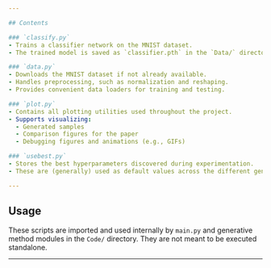 ```yaml
---

## Contents

### `classify.py`
- Trains a classifier network on the MNIST dataset.
- The trained model is saved as `classifier.pth` in the `Data/` directory.

### `data.py`
- Downloads the MNIST dataset if not already available.
- Handles preprocessing, such as normalization and reshaping.
- Provides convenient data loaders for training and testing.

### `plot.py`
- Contains all plotting utilities used throughout the project.
- Supports visualizing:
  - Generated samples
  - Comparison figures for the paper
  - Debugging figures and animations (e.g., GIFs)

### `usebest.py`
- Stores the best hyperparameters discovered during experimentation.
- These are (generally) used as default values across the different generative methods for consistency and reproducibility.

---
```


## Usage

These scripts are imported and used internally by `main.py` and generative method modules in the `Code/` directory. They are not meant to be executed standalone.

---